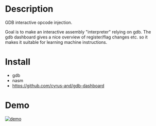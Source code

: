 Description
===========

GDB interactive opcode injection. 

Goal is to make an interactive assembly "interpreter" relying on gdb.
The gdb dashboard gives a nice overview of register/flag changes etc.
so it makes it suitable for learning machine instructions.



Install
=======

* gdb
* nasm
* https://github.com/cyrus-and/gdb-dashboard

Demo
====

[![demo](https://asciinema.org/a/B33dCtFc9QvRxIY8Lfxkzl9eR.png)](https://asciinema.org/a/B33dCtFc9QvRxIY8Lfxkzl9eR?autoplay=1)
